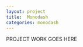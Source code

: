 ```yaml
---
layout: project
title:  Monodash
categories: monodash
---
```


<!--more-->


PROJECT WORK GOES HERE
